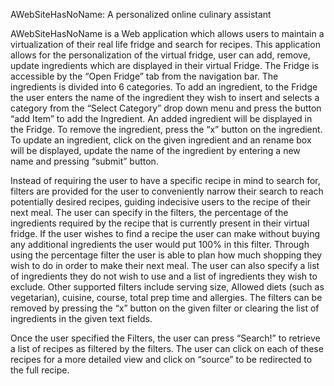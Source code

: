 AWebSiteHasNoName: A personalized online culinary assistant

AWebSiteHasNoName is a Web application which allows users to maintain a virtualization of their real life fridge and search for recipes. This application allows for the personalization of the virtual fridge, user can add, remove, update ingredients which are displayed in their virtual Fridge. The Fridge is accessible by the “Open Fridge” tab from the navigation bar. The ingredients is divided into 6 categories. To add an ingredient, to the Fridge the user enters the name of the ingredient they wish to insert and selects a category from the “Select Category” drop down menu and press the button “add Item” to add the Ingredient. An added ingredient will  be displayed in the Fridge. To remove the ingredient, press the “x” button on the ingredient. To update an ingredient, click on the given ingredient and an rename box will be displayed, update the name of the ingredient by entering a new name and pressing “submit” button. 

Instead of requiring the user to have a specific recipe in mind to search for, filters are provided for the user to conveniently narrow their search to reach potentially desired recipes, guiding indecisive users to the recipe of their next meal. The user can specify in the filters, the percentage of the ingredients required by the recipe that is currently present in their virtual fridge. If the user wishes to find a recipe the user can make without buying any additional ingredients the user would put 100% in this filter. Through using the percentage filter the user is able to plan how much shopping they wish to do in order to make their next meal. The user can also specify a list of ingredients they do not wish to use and a list of ingredients they wish to exclude. Other supported filters include serving size, Allowed diets (such as vegetarian), cuisine, course, total prep time and allergies. The filters can be removed by pressing the “x” button on the given filter or clearing the list of ingredients in the given text fields. 

Once the user specified the Filters, the user can press “Search!” to retrieve a list of recipes as filtered by the filters. The user can click on each of these recipes for a more detailed view and click on “source” to be redirected to the full recipe. 
